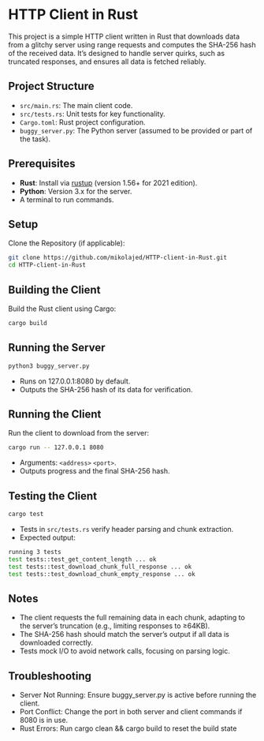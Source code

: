 # HTTP Client in Rust

This project is a simple HTTP client written in Rust that downloads data from a glitchy server using range requests and computes the SHA-256 hash of the received data. It’s designed to handle server quirks, such as truncated responses, and ensures all data is fetched reliably.

## Project Structure
- `src/main.rs`: The main client code.
- `src/tests.rs`: Unit tests for key functionality.
- `Cargo.toml`: Rust project configuration.
- `buggy_server.py`: The Python server (assumed to be provided or part of the task).

## Prerequisites
- **Rust**: Install via [rustup](https://rustup.rs/) (version 1.56+ for 2021 edition).
- **Python**: Version 3.x for the server.
- A terminal to run commands.

## Setup
Clone the Repository (if applicable):
```bash
git clone https://github.com/mikolajed/HTTP-client-in-Rust.git
cd HTTP-client-in-Rust
```

## Building the Client
Build the Rust client using Cargo:
```bash
cargo build
```
## Running the Server
```bash
python3 buggy_server.py
```
- Runs on 127.0.0.1:8080 by default.
- Outputs the SHA-256 hash of its data for verification.

## Running the Client
Run the client to download from the server:
```bash
cargo run -- 127.0.0.1 8080
```
- Arguments: `<address>` `<port>`.
- Outputs progress and the final SHA-256 hash.

## Testing the Client
```bash
cargo test
```
- Tests in `src/tests.rs` verify header parsing and chunk extraction.
- Expected output:
```bash
running 3 tests
test tests::test_get_content_length ... ok
test tests::test_download_chunk_full_response ... ok
test tests::test_download_chunk_empty_response ... ok
```

## Notes
- The client requests the full remaining data in each chunk, adapting to the server’s truncation (e.g., limiting responses to ≥64KB).
- The SHA-256 hash should match the server’s output if all data is downloaded correctly.
- Tests mock I/O to avoid network calls, focusing on parsing logic.

## Troubleshooting
- Server Not Running: Ensure buggy_server.py is active before running the client.
- Port Conflict: Change the port in both server and client commands if 8080 is in use.
- Rust Errors: Run cargo clean && cargo build to reset the build state


    

